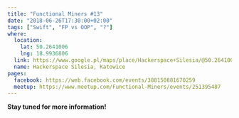 ```yaml
---
title: "Functional Miners #13"
date: "2018-06-26T17:30:00+02:00"
tags: ["Swift", "FP vs OOP", "?"]
where:
  location:
    lat: 50.2641006
    lng: 18.9936806
  link: https://www.google.pl/maps/place/Hackerspace+Silesia/@50.2641006,18.9936806,17z/data=!3m1!4b1!4m5!3m4!1s0x4716ce1320bf55f9:0xb1ae316b317ecc2f!8m2!3d50.2641006!4d18.9958693
  name: Hackerspace Silesia, Katowice
pages:
  facebook: https://web.facebook.com/events/388150881670259
  meetup: https://www.meetup.com/Functional-Miners/events/251395487
---
```


**Stay tuned for more information!**
